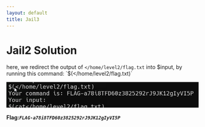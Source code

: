```yaml
---
layout: default
title: Jail3
---
```


# Jail2 Solution

here, we redirect the output of `</home/level2/flag.txt` into $input, by running this command:
`$(</home/level2/flag.txt)`

![jail 1](./images/Jail2.png)

**Flag:*****`FLAG-a78i8TFD60z3825292rJ9JK12gIyVI5P`***

